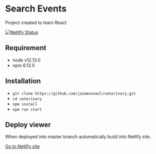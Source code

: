 # Search Events

Project created to learn React

[![Netlify Status](https://api.netlify.com/api/v1/badges/fc6dfaaa-334c-4c16-a0df-7732b7deb85a/deploy-status)](https://app.netlify.com/sites/veterinary-jaimenunezl/deploys)

## Requirement

- node v12.13.0
- npm 6.12.0

## Installation

- `git clone https://github.com/jaimenunezl/veterinary.git`
- `cd veterinary`
- `npm install`
- `npm run start`

## Deploy viewer

When deployed into master branch automatically build into Netlify site.

[Go to Netlify site](https://veterinary-jaimenunezl.netlify.com "Veterinary")
